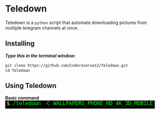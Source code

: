 # Teledown

Teledown is a `python` script that automate downloading pictures from multiple telegram channels at once.

## Installing
***Type this in the terminal window:***
```
git clone https://github.com/Codereverse12/Teledown.git
cd Teledown
```

## Using Teledown
**Basic command**<br>
![Command to type](./config/cmd.png)



